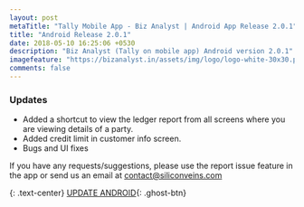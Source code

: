 ```yaml
---
layout: post
metaTitle: "Tally Mobile App - Biz Analyst | Android App Release 2.0.1"
title: "Android Release 2.0.1"
date: 2018-05-10 16:25:06 +0530
description: "Biz Analyst (Tally on mobile app) Android version 2.0.1"
imagefeature: "https://bizanalyst.in/assets/img/logo/logo-white-30x30.png"
comments: false
---
```



### Updates
- Added a shortcut to view the ledger report from all screens where you are viewing details of a party.
- Added credit limit in customer info screen.
- Bugs and UI fixes


If you have any requests/suggestions, please use the report issue feature in the app or send us an email at contact@siliconveins.com


{: .text-center}
[UPDATE ANDROID](https://play.google.com/store/apps/details?id=in.bizanalyst){: .ghost-btn}

